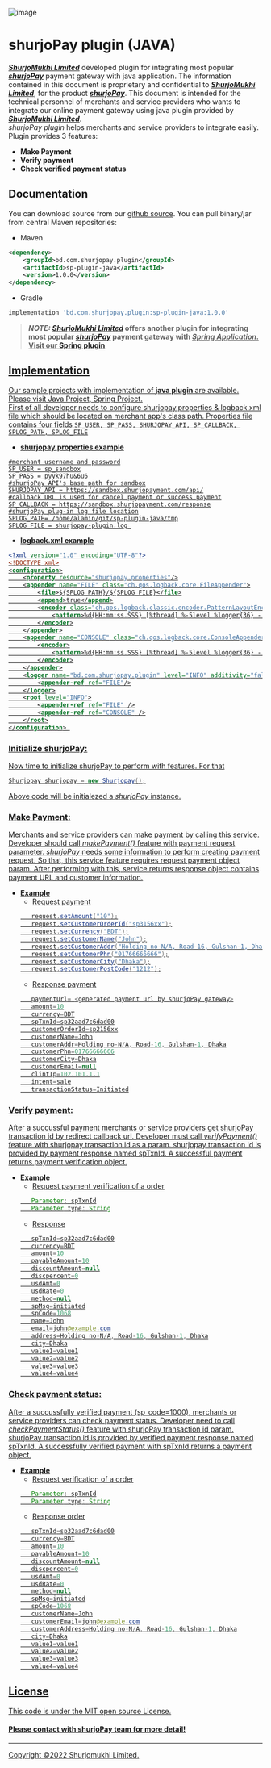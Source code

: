 ![image](https://user-images.githubusercontent.com/57352037/155895117-523cfb9e-d895-47bf-a962-2bcdda49ad66.png)

# shurjoPay plugin (JAVA)
[_**ShurjoMukhi Limited**_](https://shurjomukhi.com.bd/) developed plugin for integrating most popular [**_shurjoPay_**](https://shurjopay.com.bd/) payment gateway with java application. The information contained in this document is proprietary and confidential to [_**ShurjoMukhi Limited**_](https://shurjomukhi.com.bd/), for the product [**_shurjoPay_**](https://shurjopay.com.bd/). This document is intended for the technical personnel of merchants and service providers who wants to integrate our online payment gateway using java plugin provided by [_**ShurjoMukhi Limited**_](https://shurjomukhi.com.bd/). <br/>
_shurjoPay plugin_ helps merchants and service providers to integrate easily. Plugin provides 3 features:
- **Make Payment**
- **Verify payment**
- **Check verified payment status**
## Documentation
You can download source from our [github source](https://github.com/shurjopay-plugins/sp-plugin-java).
You can pull binary/jar from central Maven repositories:
- Maven
```xml
<dependency>
    <groupId>bd.com.shurjopay.plugin</groupId>
    <artifactId>sp-plugin-java</artifactId>
    <version>1.0.0</version>
</dependency>
```
- Gradle
```gradle
implementation 'bd.com.shurjopay.plugin:sp-plugin-java:1.0.0'
```
> **_NOTE:_ [_ShurjoMukhi Limited_](https://shurjomukhi.com.bd/) offers another plugin for integrating most popular [**_shurjoPay_**](https://shurjopay.com.bd/) payment gateway with <u>_Spring Application_. Visit our [Spring plugin](https://github.com/shurjopay-plugins/sp-plugin-spring)** 
## Implementation
Our sample projects with implementation of **java plugin** are available. Please visit [Java Project](https://github.com/shurjopay-plugins/sp-plugin-usage-examples/tree/dev/java-app-java-plugin), [Spring Project](https://github.com/shurjopay-plugins/sp-plugin-usage-examples/tree/dev/java-app-java-plugin). <br/>
First of all developer needs to configure shurjopay.properties & logback.xml file which should be located on merchant app's class path. Properties file contains four fields ``` SP_USER, SP_PASS, SHURJOPAY_API, SP_CALLBACK, SPLOG_PATH, SPLOG_FILE ```
- **shurjopay.properties example**
```properties
#merchant username and password
SP_USER = sp_sandbox
SP_PASS = pyyk97hu&6u6
#shurjoPay API's base path for sandbox
SHURJOPAY_API = https://sandbox.shurjopayment.com/api/
#callback URL is used for cancel payment or success payment
SP_CALLBACK = https://sandbox.shurjopayment.com/response
#shurjoPay plug-in log file location
SPLOG_PATH= /home/alamin/git/sp-plugin-java/tmp
SPLOG_FILE = shurjopay-plugin.log 
```
- **logback.xml example**
```xml 
<?xml version="1.0" encoding="UTF-8"?>
<!DOCTYPE xml>
<configuration>
	<property resource="shurjopay.properties"/>
	<appender name="FILE" class="ch.qos.logback.core.FileAppender">
		<file>${SPLOG_PATH}/${SPLOG_FILE}</file>
		<append>true</append>
		<encoder class="ch.qos.logback.classic.encoder.PatternLayoutEncoder">
			<pattern>%d{HH:mm:ss.SSS} [%thread] %-5level %logger{36} - %msg%n</pattern>
		</encoder>
	</appender>
	<appender name="CONSOLE" class="ch.qos.logback.core.ConsoleAppender">
        <encoder>
            <pattern>%d{HH:mm:ss.SSS} [%thread] %-5level %logger{36} - %msg%n</pattern>
        </encoder>
    </appender>
    <logger name="bd.com.shurjopay.plugin" level="INFO" additivity="false">
        <appender-ref ref="FILE"/>
    </logger>
	<root level="INFO">
		<appender-ref ref="FILE" />
		<appender-ref ref="CONSOLE" />
	</root>
</configuration> 
```
### Initialize shurjoPay:
Now time to initialize shurjoPay to perform with features. For that
```java
Shurjopay shurjopay = new Shurjopay();
```
Above code will be initialezed a _shurjoPay_ instance.
### Make Payment: 
Merchants and service providers can make payment by calling this service. Developer should call _makePayment()_ feature with payment request parameter. _shurjoPay_ needs some information to perform creating payment request. So that, this service feature requires request payment object param. After performing with this, service returns response object contains payment URL and customer information.
- **Example**
	- Request payment
	 ```java 
		request.setAmount("10");
		request.setCustomerOrderId("sp3156xx");
		request.setCurrency("BDT");
		request.setCustomerName("John");
		request.setCustomerAddr("Holding no-N/A, Road-16, Gulshan-1, Dhaka");
		request.setCustomerPhn("01766666666");
		request.setCustomerCity("Dhaka");
		request.setCustomerPostCode("1212");
	 ```
	- Response payment
	 ```java
	 	paymentUrl= <generated payment url by shurjoPay gateway>
		amount=10
		currency=BDT
		spTxnId=sp32aad7c6dad00
		customerOrderId=sp2156xx
		customerName=John
		customerAddr=Holding no-N/A, Road-16, Gulshan-1, Dhaka
		customerPhn=01766666666
		customerCity=Dhaka
		customerEmail=null
		clintIp=102.101.1.1
		intent=sale
		transactionStatus=Initiated
	 ```
### Verify payment: 
After a succussful payment merchants or service providers get shurjoPay transaction id by redirect callback url. Developer must call _verifyPayment()_ feature with shurjopay transaction id as a param. shurjopay transaction id is provided by payment response named spTxnId. A successful payment returns payment verification object.
- **Example**
	- Request payment verification of a order
	 ```java
	 	Parameter: spTxnId
		Parameter type: String
	 ```
	- Response
	 ```java
	 	spTxnId=sp32aad7c6dad00
		currency=BDT
		amount=10
		payableAmount=10
		discountAmount=null
		discpercent=0
		usdAmt=0
		usdRate=0
		method=null
		spMsg=initiated
		spCode=1068
		name=John
		email=john@example.com
		address=Holding no-N/A, Road-16, Gulshan-1, Dhaka
		city=Dhaka
		value1=value1
		value2=value2
		value3=value3
		value4=value4
	 ```
### Check payment status: 
After a succussfully verified payment (sp_code=1000), merchants or service providers can check payment status. Developer need to call _checkPaymentStatus()_ feature with shurjoPay transaction id param. shurjoPay transaction id is provided by verified payment response named spTxnId. A successfully verified payment with spTxnId returns a payment object.
- **Example**
	- Request verification of a order
	 ```java
	 	Parameter: spTxnId
		Parameter type: String
	 ```
	- Response order
	 ```java
	 	spTxnId=sp32aad7c6dad00
		currency=BDT
		amount=10
		payableAmount=10
		discountAmount=null
		discpercent=0
		usdAmt=0
		usdRate=0
		method=null
		spMsg=initiated
		spCode=1068
		customerName=John
		customerEmail=john@example.com
		customerAddress=Holding no-N/A, Road-16, Gulshan-1, Dhaka
		city=Dhaka
		value1=value1
		value2=value2
		value3=value3
		value4=value4
	 ```
## License
This code is under the [MIT open source License](http://www.opensource.org/licenses/mit-license.php).
#### Please [contact](https://shurjopay.com.bd/#contacts) with shurjoPay team for more detail!
<hr>
Copyright ©️2022 Shurjomukhi Limited.
